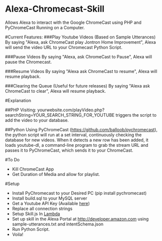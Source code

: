 # Alexa-Chromecast-Skill
Allows Alexa to interact with the Google ChromeCast using PHP and PyChromeCast Running on a Computer.

#Current Features:
###Play Youtube Videos (Based on Sample Utterances)
By saying "Alexa, ask ChromeCast play Jontron Home Improvement", Alexa will send the video URL to your Chromecast Python Script.

###Pause Videos
By saying "Alexa, ask ChromeCast to Pause", Alexa will pause the Chromecast.

###Resume Videos
By saying "Alexa ask ChromeCast to resume", Alexa will resume playback.

###Clearing the Queue (Useful for future releases)
By saying "Alexa ask ChromeCast to clear", Alexa will resume playback.

#Explanation

##PHP
  Visiting: yourwebsite.com/playVideo.php?searchString=YOUR_SEARCH_STRING_FOR_YOUTUBE triggers the script to add the video to your database.

##Python
  Using PyChromeCast (https://github.com/balloob/pychromecast), the python script will run at a set interval, continuously checking the database for new videos. When it detects a new row has been added, it loads youtube-dl, a command-line program to grab the stream URL and passes it to PyChromeCast, which sends it to your ChromeCast.
  
#To Do
  - Kill ChromeCast App
  - Get Duration of Media and allow for playlist.

#Setup
  - Install PyChromecast to your Desired PC (pip install pychromecast)
  - Install build.sql to your MySQL server
  - Get a Youtube API Key (Available [here](https://console.developers.google.com))
  - Replace all connection strings
  - Setup Skill.js In [Lambda](http://aws.amazon.com/)
  - Set up skill in the Alexa Portal at http://developer.amazon.com using sample-utterances.txt and intentSchema.json
  - Run Python Script.
  - Voila!

